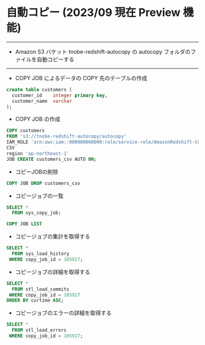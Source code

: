 # 自動コピー (2023/09 現在 Preview 機能)

---

* Amazon S3 バケット tnobe-redshift-autocopy の autocopy フォルダのファイルを自動コピーする

---

* COPY JOB によるデータの COPY 先のテーブルの作成
```sql
create table customers (
  customer_id    integer primary key,
  customer_name  varchar
);
```


* COPY JOB の作成

```sql
COPY customers
FROM 's3://tnobe-redshift-autocopy/autocopy'
IAM_ROLE 'arn:aws:iam::000000000000:role/service-role/AmazonRedshift-CommandsAccessRole'
CSV
region 'ap-northeast-1'
JOB CREATE customers_csv AUTO ON;
```

* コピーJOBの削除
```sql
COPY JOB DROP customers_csv
```

* コピージョブの一覧
```sql
SELECT * 
  FROM sys_copy_job;
```

```sql
COPY JOB LIST
```

* コピージョブの集計を取得する
```sql
SELECT *
  FROM sys_load_history
 WHERE copy_job_id = 105927;
```

* コピージョブの詳細を取得する
```sql
SELECT *
  FROM stl_load_commits
 WHERE copy_job_id = 105927
ORDER BY curtime ASC;
```

* コピージョブのエラーの詳細を取得する
```sql
SELECT *
  FROM stl_load_errors
 WHERE copy_job_id = 105927;
```
